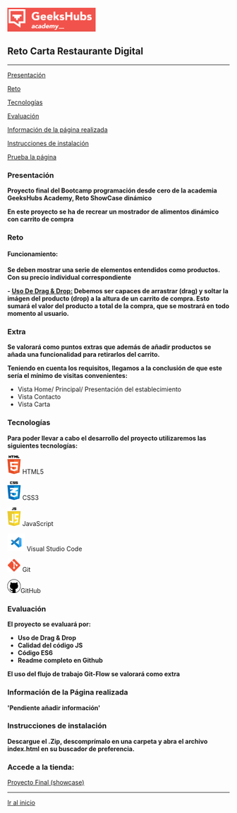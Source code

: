 <a name="top"></a>
<img src= "/resources/geekshubs.png" width="200"> 


##   Reto Carta Restaurante Digital

----------------------------------

[Presentación](#id1)

[Reto](#id2)

[Tecnologías](#id3)

[Evaluación](#idEV)

[Información de la página realizada](#id4)

[Instrucciones de instalación](#id5)

[Prueba la página](#id6)

<a name="id1"></a>

###   Presentación
 

<b>Proyecto final del Bootcamp programación desde cero de la academia GeeksHubs Academy, Reto ShowCase dinámico</b>

<b>En este proyecto se ha de recrear un mostrador de alimentos dinámico con carrito de compra</b>

<a name="id2"></a>
###  Reto

#### Funcionamiento:

<b>Se deben mostrar una serie de elementos entendidos como productos. Con su precio individual correspondiente</b>



 <b>- <u>Uso De Drag & Drop:</u> Debemos ser capaces de arrastrar (drag) y soltar la imágen del producto (drop) a la altura de un carrito de compra. Esto sumará el valor del producto a total de la compra, que se mostrará en todo momento al usuario.</b>


<b><h3>Extra</h3></b>

<b>Se valorará como puntos extras que además de añadir productos se añada una funcionalidad para retirarlos del carrito.</b>





<b>Teniendo en cuenta los requisitos, llegamos a la conclusión de que este sería el mínimo de visitas convenientes:</b>

- Vista Home/ Principal/ Presentación del establecimiento
- Vista Contacto
- Vista Carta

<a name="id3"></a>

###   Tecnologías

<b>Para poder llevar a cabo el desarrollo del proyecto utilizaremos las siguientes tecnologías:</b>

<img src= "/resources/html5.png" width="30"> HTML5 

<img src= "/resources/css.png" width="30"> CSS3 

<img src= "/resources/javascript.png" width="30"> JavaScript 

<img src= "/resources/visualstudio.png" width="40"> Visual Studio Code
  
<img src= "/resources/git.png" width="30"> Git
     
<img src= "/resources/github.png" width="30">GitHub
    
<a name="idEV"></a>

### Evaluación

<b>El proyecto se evaluará por:
  - Uso de Drag & Drop
  - Calidad del código JS
  - Código ES6
  - Readme completo en Github
</b>

<b>El uso del flujo de trabajo Git-Flow se valorará como extra</b>


<a name="id4"></a>

###  Información de la Página realizada

<b> 'Pendiente añadir información'</b>



<a name="id5"></a>
###  Instrucciones de instalación

<b> Descargue el .Zip, descomprímalo en una carpeta y abra el archivo index.html en su buscador de preferencia.</b>


<a name="id6"></a>
### Accede a la tienda:

[ Proyecto Final (showcase)](https://sanguinocastro.github.io/showcase_dinamico)

---

[Ir al inicio](#top)